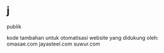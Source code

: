 # j
publik

kode tambahan untuk otomatisasi website yang didukung oleh:
omasae.com
jayasteel.com
suwur.com

